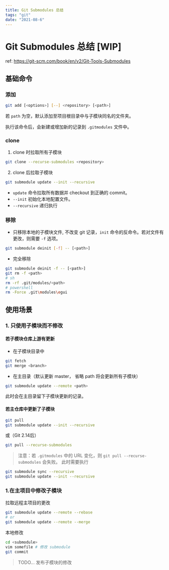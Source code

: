 ```yaml
---
title: Git Submodules 总结
tags: "git"
date: "2021-08-6"
---
```


# Git Submodules 总结 [WIP]

ref: https://git-scm.com/book/en/v2/Git-Tools-Submodules

## 基础命令

### 添加

```bash
git add [<options>] [--] <repository> [<path>]
```

若 `path` 为空，默认添加至项目根目录中与子模块同名的文件夹。

执行该命令后，会新建或增加新的记录到 `.gitmodules` 文件中。

### clone

1. clone 时拉取所有子模块
```bash
git clone --recurse-submodules <repository>
```

2. clone 后拉取子模块
```bash
git submodule update --init --recursive
```
- `update` 命令拉取所有数据并 checkout 到正确的 commit。
- `--init` 初始化本地配置文件。
- `--recursive` 递归执行

### 移除

- 只移除本地的子模块文件, 不改变 git 记录，`init` 命令的反命令。若对文件有更改，则需要 `-f` 选项。
```bash
git submodule deinit [-f] -- [<path>]
```

- 完全移除
```bash
git submodule deinit -f -- [<path>]
git rm -f <path>
# sh
rm -rf .git/modules/<path>
# powershell
rm -Force .git\modules\egui
```

## 使用场景

### 1. 只使用子模块而不修改

#### 若子模块仓库上游有更新

- 在子模块目录中
```bash
git fetch
git merge <branch>
```
- 在主目录（默认更新 master， 省略 path 将会更新所有子模块）
```bash
git submodule update --remote <path>
```

此时会在主目录留下子模块更新的记录。

#### 若主仓库中更新了子模块
```bash
git pull
git submodule update --init --recursive
```
或（Git 2.14后）
```bash
git pull --recurse-submodules
```

> 注意：若 `.gitmodules` 中的 URL 变化，则 `git pull --recurse-submodules` 会失败。
此时需要执行 
```bash
git submodule sync --recursive
git submodule update --init --recursive
```

### 1.在主项目中修改子模块

拉取远程主项目的更改
```bash
git submodule update --remote --rebase
# or 
git submodule update --remote --merge
```

本地修改
```bash
cd <submodule>
vim somefile # 修改 submodule
git commit
```

> TODO...
发布子模块的修改
```bash

```





